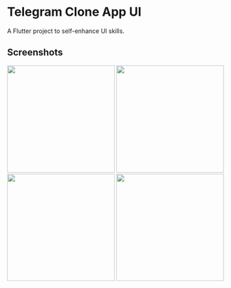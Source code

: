 # Telegram Clone App UI

A Flutter project to self-enhance UI skills.

## Screenshots

<p align="left">
  <img src="https://github.com/VietNgThanh/telegram_clone_app_ui/blob/master/resources/screenshots/contact.png?raw=true" width="250"/>
  <img src="https://github.com/VietNgThanh/telegram_clone_app_ui/blob/master/resources/screenshots/chats.png?raw=true" width="250"/>
  <img src="https://github.com/VietNgThanh/telegram_clone_app_ui/blob/master/resources/screenshots/chat_detail.png?raw=true" width="250"/>
  <img src="https://github.com/VietNgThanh/telegram_clone_app_ui/blob/master/resources/screenshots/settings.png?raw=true" width="250"/>

</p>
